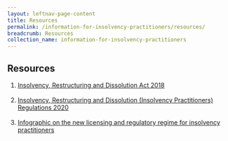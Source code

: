 ```yaml
---
layout: leftnav-page-content
title: Resources
permalink: /information-for-insolvency-practitioners/resources/
breadcrumb: Resources
collection_name: information-for-insolvency-practitioners
---
```


Resources
------
1. <a href="https://sso.agc.gov.sg/Acts-Supp/40-2018/Published/20181107?DocDate=20181107" target="_blank">Insolvency, Restructuring and Dissolution Act 2018</a>
<br><br>
2. <a href="https://sso.agc.gov.sg/SL/IRDA2018-S617-2020/Uncommenced/20200729165926?DocDate=20200728&ValidDt=20200730" target="_blank">Insolvency, Restructuring and Dissolution (Insolvency Practitioners) Regulations 2020</a>
<br><br>
3. <a href="/files/Infographic for Licensing of IPs.pdf" target="_blank">Infographic on the new licensing and regulatory regime for insolvency practitioners</a>
